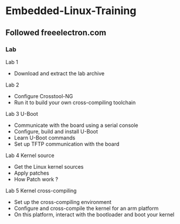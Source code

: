 # Embedded-Linux-Training

## Followed freeelectron.com

### Lab
Lab 1   
   - Download and extract the lab archive
   
Lab 2
   - Configure Crosstool-NG
   - Run it to build your own cross-compiling toolchain
   
Lab 3 U-Boot
   - Communicate with the board using a serial console
   - Configure, build and install U-Boot
   - Learn U-Boot commands
   - Set up TFTP communication with the board
   
Lab 4 Kernel source
   - Get the Linux kernel sources
   - Apply patches
   - How Patch work ?
   
Lab 5 Kernel cross-compiling
   - Set up the cross-compiling environment
   - Configure and cross-compile the kernel for an arm platform
   - On this platform, interact with the bootloader and boot your kernel
   

